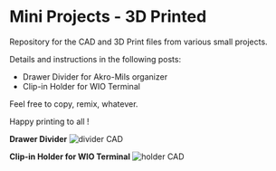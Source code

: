 # Mini Projects - 3D Printed

Repository for the CAD and 3D Print files from various small projects.

Details and instructions in the following posts:
* Drawer Divider for Akro-Mils organizer <coming>
* Clip-in Holder for WIO Terminal <coming>

Feel free to copy, remix, whatever.

Happy printing to all !


**Drawer Divider**
![divider CAD](https://github.com/user-attachments/assets/2465e458-4c6e-415b-b4ae-97c85c79ea86)

**Clip-in Holder for WIO Terminal**
![holder CAD](https://github.com/user-attachments/assets/d291f151-1b1f-4616-8185-e05655683a32)
